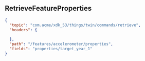 ## RetrieveFeatureProperties

```json
{
  "topic": "com.acme/xdk_53/things/twin/commands/retrieve",
  "headers": {
    
  },
  "path": "/features/accelerometer/properties",
  "fields": "properties/target_year_1"
}
```
